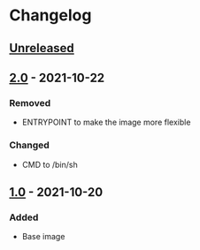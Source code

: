 # Changelog

## [Unreleased]

## [2.0] - 2021-10-22

### Removed

- ENTRYPOINT to make the image more flexible

### Changed

- CMD to /bin/sh

## [1.0] - 2021-10-20

### Added

- Base image

[Unreleased]: https://github.com/gradybarrett/poetry-tox-docker/compare/pyenv-poetryv2.0...HEAD
[2.0]: https://github.com/gradybarrett/poetry-tox-docker/compare/pyenv-poetryv1.0...pyenv-poetryv2.0
[1.0]: https://github.com/gradybarrett/poetry-tox-docker/releases/tag/pyenv-poetryv1.0
